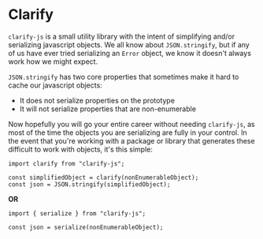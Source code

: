 # Clarify

`clarify-js` is a small utility library with the intent of simplifying and/or serializing javascript objects. We all know about `JSON.stringify`, but if any of us have ever tried serializing an `Error` object, we know it doesn't always work how we might expect. 

`JSON.stringify` has two core properties that sometimes make it hard to cache our javascript objects:
- It does not serialize properties on the prototype
- It will not serialize properties that are non-enumerable

Now hopefully you will go your entire career without needing `clarify-js`, as most of the time the objects you are serializing are fully in your control. In the event that you're working with a package or library that generates these difficult to work with objects, it's this simple:

```
import clarify from "clarify-js";

const simplifiedObject = clarify(nonEnumerableObject);
const json = JSON.stringify(simplifiedObject);
```

**OR**

```
import { serialize } from "clarify-js";

const json = serialize(nonEnumerableObject);
```
